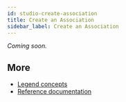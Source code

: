 ```yaml
---
id: studio-create-association
title: Create an Association
sidebar_label: Create an Association
---
```


_Coming soon._

## More
- [Legend concepts](../concepts/legend-concepts)
- [Reference documentation](../reference/legend-language)